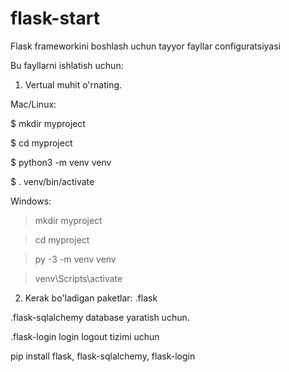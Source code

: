 # flask-start
Flask frameworkini boshlash uchun tayyor fayllar configuratsiyasi

Bu fayllarni ishlatish uchun:
1. Vertual muhit o'rnating.

Mac/Linux:

$ mkdir myproject

$ cd myproject

$ python3 -m venv venv

$ . venv/bin/activate

Windows:

> mkdir myproject

> cd myproject

> py -3 -m venv venv

> venv\Scripts\activate

2. Kerak bo'ladigan paketlar:
.flask 

.flask-sqlalchemy database yaratish uchun. 

.flask-login login logout tizimi uchun

pip install flask, flask-sqlalchemy, flask-login
